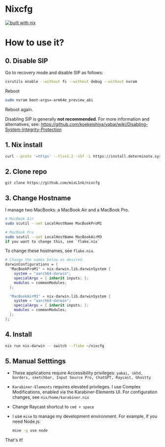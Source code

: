 # Nixcfg

[![built with nix](https://builtwithnix.org/badge.svg)](https://builtwithnix.org)

# How to use it?
## 0. Disable SIP

Go to recovery mode and disable SIP as follows:
```bash
csrutils enable --without fs --without debug --without nvram
```
Reboot

```bash
sudo nvram boot-args=-arm64e_preview_abi
```
Reboot again.

Disabling SIP is generally **not recommended**. For more information and alternatives, see: https://github.com/koekeishiya/yabai/wiki/Disabling-System-Integrity-Protection

## 1. Nix install
```bash
curl --proto '=https' --tlsv1.2 -sSf -L https://install.determinate.systems/nix | sh -s -- install --determinate
```

## 2. Clone repo
```
git clone https://github.com/mixL1nk/nixcfg 
```
## 3. Change Hostname

I manage two MacBooks: a MacBook Air and a MacBook Pro.

```bash
# MacBook Air
sudo scutil --set LocalHostName MacBookProM1

# MacBook Pro
sudo scutil --set LocalHostName MacBookAirM3
if you want to change this, see `flake.nix`
```

To change these hostnames, see `flake.nix`.
```Nix
# Change the names below as desired.
darwinConfigurations = {
  "MacBookProM1" = nix-darwin.lib.darwinSystem {
    system = "aarch64-darwin";
    specialArgs = { inherit inputs; };
    modules = commonModules;
  };

  "MacBookAirM3" = nix-darwin.lib.darwinSystem {
    system = "aarch64-darwin";
    specialArgs = { inherit inputs; };
    modules = commonModules;
  };
};
```

## 4. Install
```bash
nix run nix-darwin -- switch --flake ~/nixcfg
```

## 5. Manual Setttings
- These applications require Accessibility privileges: `yabai, skhd, borders, sketchbar, Input Source Pro, ChatGPT, Raycast, Ghostty`

- `Karabiner-Elements` requires elevated privileges. I use Complex Modifications, enabled via the Karabiner-Elements UI. For configuration changes, see `nix/home/karabiner.nix`

- Change Raycast shortcut to `cmd + space`

- I use `mise` to manage my development environment. For example, if you need Node.js:
    ```bash
    mise -g use node
    ```
That's it!


